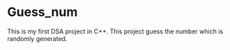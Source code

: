 # Guess_num
This is my first DSA project in C++. This project guess the number which is randomly generated.




       
           
